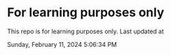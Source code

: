 # For learning purposes only
This repo is for learning purposes only.
Last updated at

Sunday, February 11, 2024 5:06:34 PM

